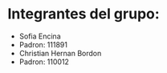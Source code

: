 # Integrantes del grupo:

- Sofia Encina
- Padron: 111891
- Christian Hernan Bordon
- Padron: 110012